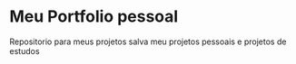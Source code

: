 # Meu Portfolio pessoal
Repositorio para meus projetos salva meu projetos pessoais e projetos de estudos

